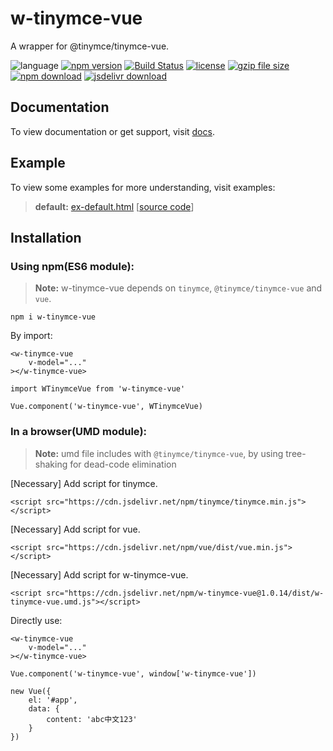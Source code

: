 # w-tinymce-vue
A wrapper for @tinymce/tinymce-vue.

![language](https://img.shields.io/badge/language-JavaScript-orange.svg) 
[![npm version](http://img.shields.io/npm/v/w-tinymce-vue.svg?style=flat)](https://npmjs.org/package/w-tinymce-vue) 
[![Build Status](https://travis-ci.org/yuda-lyu/w-tinymce-vue.svg?branch=master)](https://travis-ci.org/yuda-lyu/w-tinymce-vue) [![license](https://img.shields.io/npm/l/w-tinymce-vue.svg?style=flat)](https://npmjs.org/package/w-tinymce-vue) 
[![gzip file size](http://img.badgesize.io/yuda-lyu/w-tinymce-vue/master/dist/w-tinymce-vue.umd.js.svg?compression=gzip)](https://github.com/yuda-lyu/w-tinymce-vue)
[![npm download](https://img.shields.io/npm/dt/w-tinymce-vue.svg)](https://npmjs.org/package/w-tinymce-vue) 
[![jsdelivr download](https://img.shields.io/jsdelivr/npm/hm/w-tinymce-vue.svg)](https://www.jsdelivr.com/package/npm/w-tinymce-vue)

## Documentation
To view documentation or get support, visit [docs](https://yuda-lyu.github.io/w-tinymce-vue/module-WTinymceVue.html).

## Example
To view some examples for more understanding, visit examples:
> **default:** [ex-default.html](https://yuda-lyu.github.io/w-tinymce-vue/examples/ex-default.html) [[source code](https://github.com/yuda-lyu/w-tinymce-vue/blob/master/docs/examples/ex-default.html)]

## Installation
### Using npm(ES6 module):
> **Note:** w-tinymce-vue depends on `tinymce`, `@tinymce/tinymce-vue` and `vue`.
```alias
npm i w-tinymce-vue
```
By import:
```alias
<w-tinymce-vue 
    v-model="..."
></w-tinymce-vue>

import WTinymceVue from 'w-tinymce-vue'

Vue.component('w-tinymce-vue', WTinymceVue)
```

### In a browser(UMD module):
> **Note:** umd file includes with `@tinymce/tinymce-vue`, by using tree-shaking for dead-code elimination

[Necessary] Add script for tinymce.
```alias
<script src="https://cdn.jsdelivr.net/npm/tinymce/tinymce.min.js"></script>
```
[Necessary] Add script for vue.
```alias
<script src="https://cdn.jsdelivr.net/npm/vue/dist/vue.min.js"></script>
```
[Necessary] Add script for w-tinymce-vue.
```alias
<script src="https://cdn.jsdelivr.net/npm/w-tinymce-vue@1.0.14/dist/w-tinymce-vue.umd.js"></script>
```
Directly use:
```alias
<w-tinymce-vue 
    v-model="..."
></w-tinymce-vue>

Vue.component('w-tinymce-vue', window['w-tinymce-vue'])

new Vue({
    el: '#app',
    data: {
        content: 'abc中文123'
    }
})
```